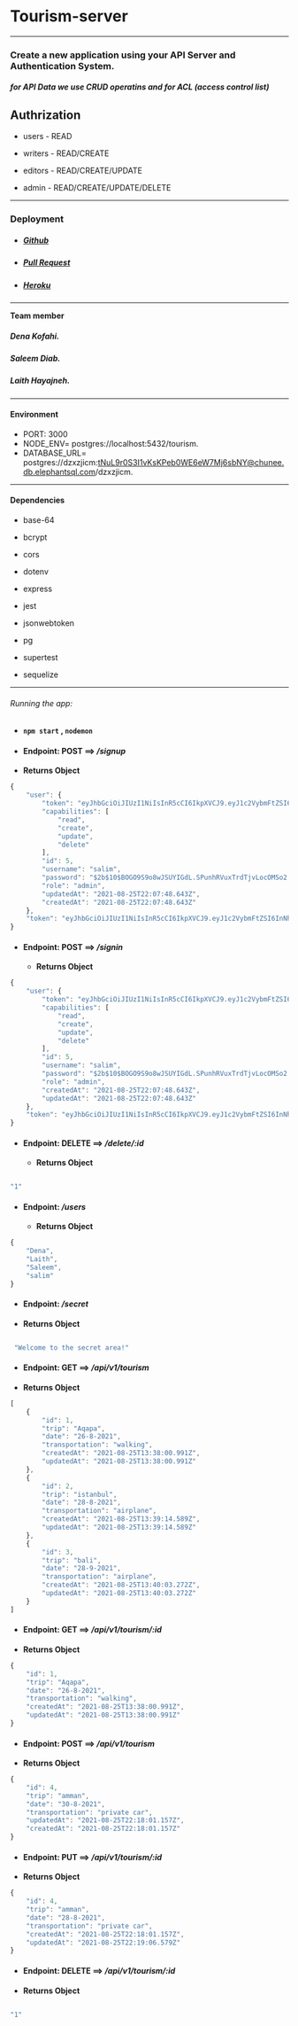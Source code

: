 # Tourism-server

----
### Create a new application using your API Server and Authentication System.
##### for API Data we use CRUD operatins and for ACL (access control list) 

## Authrization

-   users - READ

-   writers - READ/CREATE

-   editors - READ/CREATE/UPDATE

-   admin - READ/CREATE/UPDATE/DELETE

----
### Deployment


* ##### [Github](https://github.com/saleem-ux/tourism-server)
* ##### [Pull Request](https://github.com/saleem-ux/tourism-server/pull/3)
* ##### [Heroku](https://tourismdb.herokuapp.com/api/v1/tourism)

---

**Team member**

##### Dena Kofahi.
##### Saleem Diab.
##### Laith Hayajneh.

---

#### Environment 
* PORT: 3000
* NODE_ENV= postgres://localhost:5432/tourism.
* DATABASE_URL= postgres://dzxzjicm:tNuL9r0S3I1vKsKPeb0WE6eW7Mj6sbNY@chunee.db.elephantsql.com/dzxzjicm.

---


#### Dependencies

-   base-64

-   bcrypt

-   cors

-   dotenv

-   express

-   jest

-   jsonwebtoken

-   pg

-   supertest

-   sequelize

---


###### Running the app:

* ####  `npm start` , `nodemon`

* #### Endpoint: POST ==> */signup*
* **Returns Object**

```javascript
{
    "user": {
        "token": "eyJhbGciOiJIUzI1NiIsInR5cCI6IkpXVCJ9.eyJ1c2VybmFtZSI6InNhbGltIiwiaWF0IjoxNjI5OTI5MjY5fQ.bSNgMNBXvzVK4wn4of8jmrOrynWXyaQuLISJkdtmFHU",
        "capabilities": [
            "read",
            "create",
            "update",
            "delete"
        ],
        "id": 5,
        "username": "salim",
        "password": "$2b$10$BOGO9S9o8wJSUYIGdL.SPunhRVuxTrdTjvLocOMSo2.71RasH.oPi",
        "role": "admin",
        "updatedAt": "2021-08-25T22:07:48.643Z",
        "createdAt": "2021-08-25T22:07:48.643Z"
    },
    "token": "eyJhbGciOiJIUzI1NiIsInR5cCI6IkpXVCJ9.eyJ1c2VybmFtZSI6InNhbGltIiwiaWF0IjoxNjI5OTI5MjY5fQ.bSNgMNBXvzVK4wn4of8jmrOrynWXyaQuLISJkdtmFHU"
}
```

* #### Endpoint: POST ==> */signin*
    * **Returns Object**

```javascript
{
    "user": {
        "token": "eyJhbGciOiJIUzI1NiIsInR5cCI6IkpXVCJ9.eyJ1c2VybmFtZSI6InNhbGltIiwiaWF0IjoxNjI5OTI5MzIxfQ.SQb4Lc41g_Zi7ZGfHhkM-B-0-iYQ8aILvB9_UePpgKg",
        "capabilities": [
            "read",
            "create",
            "update",
            "delete"
        ],
        "id": 5,
        "username": "salim",
        "password": "$2b$10$BOGO9S9o8wJSUYIGdL.SPunhRVuxTrdTjvLocOMSo2.71RasH.oPi",
        "role": "admin",
        "createdAt": "2021-08-25T22:07:48.643Z",
        "updatedAt": "2021-08-25T22:07:48.643Z"
    },
    "token": "eyJhbGciOiJIUzI1NiIsInR5cCI6IkpXVCJ9.eyJ1c2VybmFtZSI6InNhbGltIiwiaWF0IjoxNjI5OTI5MzIxfQ.SQb4Lc41g_Zi7ZGfHhkM-B-0-iYQ8aILvB9_UePpgKg"
}
```
* #### Endpoint: DELETE ==> */delete/:id*
    * **Returns Object**

```javascript

"1"

```

* #### Endpoint: */users*
    * **Returns Object**

```javascript
{
    "Dena",
    "Laith",
    "Saleem",
    "salim"
}
```

* #### Endpoint: */secret*
* **Returns Object**

```javascript

 "Welcome to the secret area!"

```

* #### Endpoint: GET ==> */api/v1/tourism*
* **Returns Object**

```javascript
[
    {
        "id": 1,
        "trip": "Aqapa",
        "date": "26-8-2021",
        "transportation": "walking",
        "createdAt": "2021-08-25T13:38:00.991Z",
        "updatedAt": "2021-08-25T13:38:00.991Z"
    },
    {
        "id": 2,
        "trip": "istanbul",
        "date": "28-8-2021",
        "transportation": "airplane",
        "createdAt": "2021-08-25T13:39:14.589Z",
        "updatedAt": "2021-08-25T13:39:14.589Z"
    },
    {
        "id": 3,
        "trip": "bali",
        "date": "28-9-2021",
        "transportation": "airplane",
        "createdAt": "2021-08-25T13:40:03.272Z",
        "updatedAt": "2021-08-25T13:40:03.272Z"
    }
]
```

* #### Endpoint: GET ==> */api/v1/tourism/:id*
* **Returns Object**

```javascript
{
    "id": 1,
    "trip": "Aqapa",
    "date": "26-8-2021",
    "transportation": "walking",
    "createdAt": "2021-08-25T13:38:00.991Z",
    "updatedAt": "2021-08-25T13:38:00.991Z"
}
```
* #### Endpoint: POST ==> */api/v1/tourism*
* **Returns Object**

```javascript
{
    "id": 4,
    "trip": "amman",
    "date": "30-8-2021",
    "transportation": "private car",
    "updatedAt": "2021-08-25T22:18:01.157Z",
    "createdAt": "2021-08-25T22:18:01.157Z"
}
```
* #### Endpoint: PUT ==> */api/v1/tourism/:id*
* **Returns Object**

```javascript
{
    "id": 4,
    "trip": "amman",
    "date": "28-8-2021",
    "transportation": "private car",
    "createdAt": "2021-08-25T22:18:01.157Z",
    "updatedAt": "2021-08-25T22:19:06.579Z"
}
```
* #### Endpoint: DELETE ==> */api/v1/tourism/:id*
* **Returns Object**

```javascript

"1"
```

